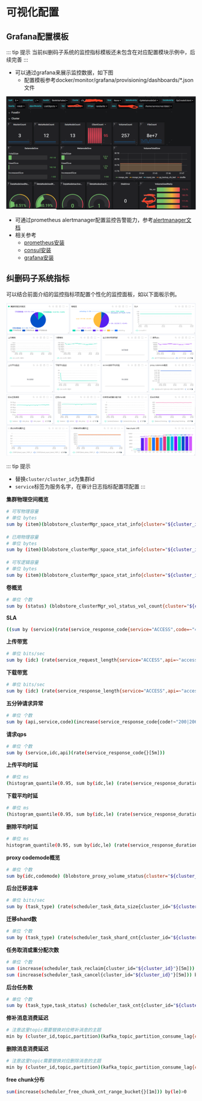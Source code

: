# 可视化配置
## Grafana配置模板

::: tip 提示
当前纠删码子系统的监控指标模板还未包含在对应配置模块示例中，后续完善
:::

+ 可以通过grafana来展示监控数据，如下图
  + 配置模板参考docker/monitor/grafana/provisioning/dashboards/*.json文件

![pic](./pic/grafana.png)
+ 可通过prometheus alertmanager配置监控告警能力，参考[alertmanager文档](https://prometheus.io/docs/alerting/latest/alertmanager/)
+ 相关参考
  + [prometheus安装](https://prometheus.io/docs/prometheus/latest/getting_started/)
  + [consul安装](https://developer.hashicorp.com/consul/docs/install)
  + [grafana安装](https://grafana.com/docs/grafana/v8.4/getting-started/getting-started/)

## 纠删码子系统指标

可以结合前面介绍的监控指标项配置个性化的监控面板，如以下面板示例。

![pic](./pic/20230306181907020.png)
![pic](./pic/20230306181943006.png)

::: tip 提示
- 替换`cluster/cluster_id`为集群id
- `service`标签为服务名字，在审计日志指标配置项配置
:::

**集群物理空间概览**

```bash
# 可写物理容量
# 单位 bytes
sum by (item)(blobstore_clusterMgr_space_stat_info{cluster="${cluster_id}",item="FreeSpace",is_leader="true"})

# 已用物理容量
# 单位 bytes
sum by (item)(blobstore_clusterMgr_space_stat_info{cluster="${cluster_id}",item="UsedSpace",is_leader="true"})

# 可写逻辑容量
# 单位 bytes
sum by (item)(blobstore_clusterMgr_space_stat_info{cluster="${cluster_id}1",item="UsedSpace",is_leader="true"})
```

**卷概览**

```bash
# 单位 个数
sum by (status) (blobstore_clusterMgr_vol_status_vol_count{cluster="${cluster_id}",is_leader="true"})
```

**SLA**

```bash
((sum by (service)(rate(service_response_code{service="ACCESS",code=~"4..|3..|2..|1.."}[5m]))>0)/(sum by (service)(rate(service_response_code{service="ACCESS"}[5m]))>0))*100
```

**上传带宽**

```bash
# 单位 bits/sec
sum by (idc) (rate(service_request_length{service="ACCESS",api=~"access.put|access.putat"}[5m]))*8
```

**下载带宽**

```bash
# 单位 bits/sec
sum by (idc) (rate(service_response_length{service="ACCESS",api=~"access.get"}[5m]))*8
```

**五分钟请求异常**

```bash
# 单位 个数
sum by (api,service,code)(increase(service_response_code{code!~"200|206|404|700|702|621|622|651|654|923"}[5m]))>0
```

**请求qps**

```bash
# 单位 个数
sum by (service,idc,api)(rate(service_response_code{}[5m]))
```

**上传平均时延**

```bash
# 单位 ms
(histogram_quantile(0.95, sum by(idc,le) (rate(service_response_duration_ms_bucket{code=~"2..",service="ACCESS",api=~"access.put|access.putat"}[5m]))))>0
```

**下载平均时延**

```bash
# 单位 ms
(histogram_quantile(0.95, sum by(idc,le) (rate(service_response_duration_ms_bucket{code=~"2..",service="ACCESS",api=~"access.get"}[5m]))))>0
```

**删除平均时延**

```bash
# 单位 ms
histogram_quantile(0.95, sum by(idc,le) (rate(service_response_duration_ms_bucket{code=~"2..",service="ACCESS",api="access.delete"}[5m])))>0
```

**proxy codemode概览**

```bash
# 单位 个数
sum by(idc,codemode) (blobstore_proxy_volume_status{cluster="${cluster_id}",type="total_free_size"})
```

**后台迁移速率**

```bash
# 单位 bits/sec
sum by (task_type) (rate(scheduler_task_data_size{cluster_id="${cluster_id}"}[5m]))*8
```

**迁移shard数**

```bash
# 单位 个数
sum by (task_type) (rate(scheduler_task_shard_cnt{cluster_id="${cluster_id}"}[5m]))
```

**任务取消或重分配次数**

```bash
# 单位 个数
sum (increase(scheduler_task_reclaim{cluster_id="${cluster_id}"}[5m])) by (task_type)
sum (increase(scheduler_task_cancel{cluster_id="${cluster_id}"}[5m])) by (task_type)
```

**后台任务数**

```bash
# 单位 个数
sum by (task_type,task_status) (scheduler_task_cnt{cluster_id="${cluster_id}"})
```

**修补消息消费延迟**

```bash
# 注意这里topic需要替换对应修补消息的主题
min by (cluster_id,topic,partition)(kafka_topic_partition_consume_lag{cluster_id="${cluster_id}",topic=~".*.shard_repair.*|shard.*",module_name="SCHEDULER"})
```

**删除消息消费延迟**

```bash
# 注意这里topic需要替换对应删除消息的主题
min by (cluster_id,topic,partition)(kafka_topic_partition_consume_lag{cluster_id="${cluster_id}",topic=~"blob_delete.*|.*.blob_delete.*",module_name="SCHEDULER"})
```

**free chunk分布**

```bash
sum(increase(scheduler_free_chunk_cnt_range_bucket{}[1m])) by(le)>0
```
